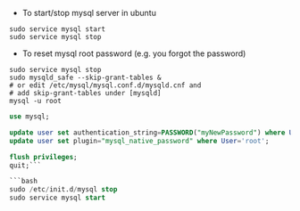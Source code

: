 * To start/stop mysql server in ubuntu
```
sudo service mysql start
sudo service mysql stop
```

* To reset mysql root password (e.g. you forgot the password)
```
sudo service mysql stop
sudo mysqld_safe --skip-grant-tables &
# or edit /etc/mysql/mysql.conf.d/mysqld.cnf and
# add skip-grant-tables under [mysqld]
mysql -u root
```

```sql
use mysql;

update user set authentication_string=PASSWORD("myNewPassword") where User='root';
update user set plugin="mysql_native_password" where User='root';

flush privileges;
quit;```

```bash
sudo /etc/init.d/mysql stop
sudo service mysql start
```
